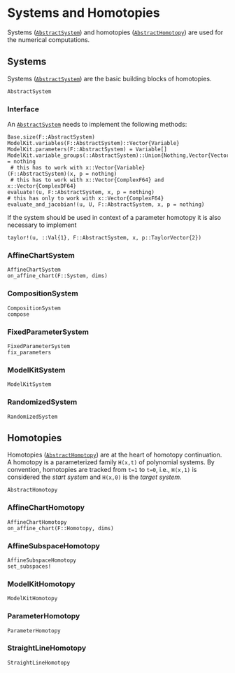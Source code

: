# Systems and Homotopies

Systems ([`AbstractSystem`](@ref)) and homotopies ([`AbstractHomotopy`](@ref)) are used for the numerical computations.

## Systems

Systems ([`AbstractSystem`](@ref)) are the basic building blocks of homotopies.

```@docs
AbstractSystem
```

### Interface

An [`AbstractSystem`](@ref) needs to implement the following methods:

```
Base.size(F::AbstractSystem)
ModelKit.variables(F::AbstractSystem)::Vector{Variable}
ModelKit.parameters(F::AbstractSystem) = Variable[]
ModelKit.variable_groups(::AbstractSystem)::Union{Nothing,Vector{Vector{Variable}}} = nothing
 # this has to work with x::Vector{Variable}
(F::AbstractSystem)(x, p = nothing)
 # this has to work with x::Vector{ComplexF64} and x::Vector{ComplexDF64}
evaluate!(u, F::AbstractSystem, x, p = nothing)
# this has only to work with x::Vector{ComplexF64}
evaluate_and_jacobian!(u, U, F::AbstractSystem, x, p = nothing)
```

If the system should be used in context of a parameter homotopy it is also necessary to
implement

```
taylor!(u, ::Val{1}, F::AbstractSystem, x, p::TaylorVector{2})
```








### AffineChartSystem
```@docs
AffineChartSystem
on_affine_chart(F::System, dims)
```

### CompositionSystem
```@docs
CompositionSystem
compose
```

### FixedParameterSystem
```@docs
FixedParameterSystem
fix_parameters
```

### ModelKitSystem
```@docs
ModelKitSystem
```

### RandomizedSystem
```@docs
RandomizedSystem
```


## Homotopies
Homotopies ([`AbstractHomotopy`](@ref)) are at the heart of homotopy continuation.
A homotopy is a parameterized family ``H(x,t)`` of polynomial systems.
By convention, homotopies are tracked from ``t=1`` to ``t=0``, i.e., ``H(x,1)`` is considered
the *start system* and ``H(x,0)`` is the *target system*.

```@docs
AbstractHomotopy
```

### AffineChartHomotopy
```@docs
AffineChartHomotopy
on_affine_chart(F::Homotopy, dims)
```

### AffineSubspaceHomotopy
```@docs
AffineSubspaceHomotopy
set_subspaces!
```

### ModelKitHomotopy
```@docs
ModelKitHomotopy
```

### ParameterHomotopy
```@docs
ParameterHomotopy
```

### StraightLineHomotopy
```@docs
StraightLineHomotopy
```
